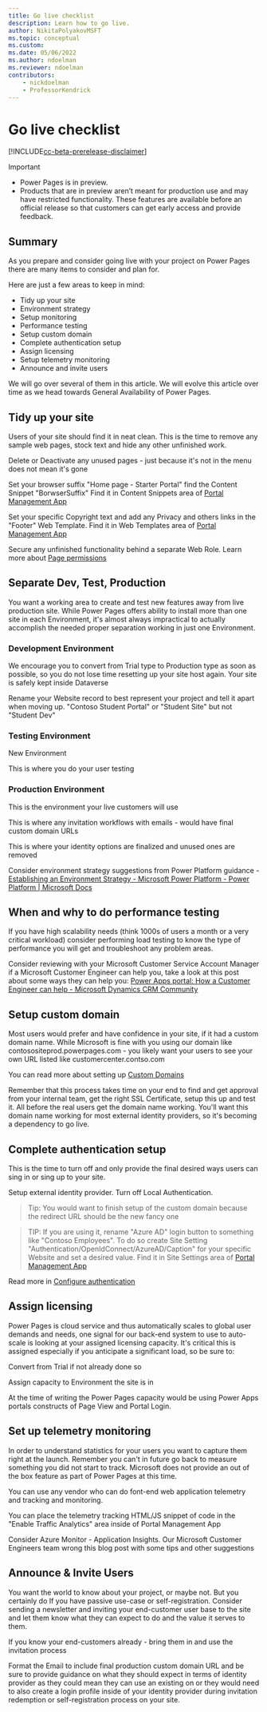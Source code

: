 ```yaml
---
title: Go live checklist
description: Learn how to go live.
author: NikitaPolyakovMSFT
ms.topic: conceptual
ms.custom: 
ms.date: 05/06/2022
ms.author: ndoelman
ms.reviewer: ndoelman
contributors:
    - nickdoelman
    - ProfessorKendrick
---
```


# Go live checklist

[!INCLUDE[cc-beta-prerelease-disclaimer](../includes/cc-beta-prerelease-disclaimer.md)]

> [!IMPORTANT]
> - Power Pages is in preview. 
> - Products that are in preview aren’t meant for production use and may have restricted functionality. These features are available before an official release so that customers can get early access and provide feedback.

## Summary

As you prepare and consider going live with your project on Power Pages there are many items to consider and plan for. 

Here are just a few areas to keep in mind:
 - Tidy up your site
 - Environment strategy
 - Setup monitoring 
 - Performance testing
 - Setup custom domain 
 - Complete authentication setup
 - Assign licensing 
 - Setup telemetry monitoring
 - Announce and invite users

We will go over several of them in this article. We will evolve this article over time as we head towards General Availability of Power Pages.

## Tidy up your site

Users of your site should find it in neat clean. This is the time to remove any sample web pages, stock text and hide any other unfinished work.

Delete or Deactivate any unused pages - just because it's not in the menu does not mean it's gone

Set your browser suffix "Home page - Starter Portal" find the Content Snippet "BorwserSuffix" Find it in Content Snippets area of [Portal Management App](https://review.docs.microsoft.com/power-pages/configure/portal-management-app)

Set your specific Copyright text and add any Privacy and others links in the "Footer" Web Template. Find it in Web Templates area of [Portal Management App](https://review.docs.microsoft.com/power-pages/configure/portal-management-app)

Secure any unfinished functionality behind a separate Web Role. Learn more about [Page permissions](https://review.docs.microsoft.com/power-pages/security/page-security)

## Separate Dev, Test, Production

You want a working area to create and test new features away from live production site. While Power Pages offers ability to install more than one site in each Environment, it's almost always impractical to actually accomplish the needed proper separation working in just one Environment.

### Development Environment 

We encourage you to convert from Trial type to Production type as soon as possible, so you do not lose time resetting up your site host again. Your site is safely kept inside Dataverse

Rename your Website record to best represent your project and tell it apart when moving up. "Contoso Student Portal" or "Student Site"  but not "Student Dev"

### Testing Environment 

New Environment

This is where you do your user testing

### Production Environment 

This is the environment your live customers will use

This is where any invitation workflows with emails - would have final custom domain URLs 

This is where your identity options are finalized and unused ones are removed

Consider environment strategy suggestions from Power Platform guidance - [Establishing an Environment Strategy - Microsoft Power Platform - Power Platform | Microsoft Docs](https://docs.microsoft.com/power-platform/guidance/adoption/environment-strategy)


## When and why to do performance testing

If you have high scalability needs (think 1000s of users a month or a very critical workload) consider performing load testing to know the type of performance you will get and troubleshoot any problem areas. 

Consider reviewing with your Microsoft Customer Service Account Manager if a Microsoft Customer Engineer can help you, take a look at this post about some ways they can help you: [Power Apps portal: How a Customer Engineer can help - Microsoft Dynamics CRM Community](https://community.dynamics.com/crm/b/crminthefield/posts/power-apps-portal-how-a-customer-engineer-can-help)


## Setup custom domain 
	
Most users would prefer and have confidence in your site, if it had a custom domain name. While Microsoft is fine with you using our domain like contosositeprod.powerpages.com - you likely want your users to see your own URL listed like customercenter.contso.com 

You can read more about setting up [Custom Domains](https://docs.microsoft.com/en-us/power-apps/maker/portals/admin/add-custom-domain) 

Remember that this process takes time on your end to find and get approval from your internal team, get the right SSL Certificate, setup this up and test it. All before the real users get the domain name working. You'll want this domain name working for most external identity providers, so it's becoming a dependency to go live.

## Complete authentication setup

This is the time to turn off and only provide the final desired ways users can sing in or sing up to your site. 

Setup external identity provider. Turn off Local Authentication. 

> Tip: You would want to finish setup of the custom domain because the redirect URL should be the new fancy one 

> TIP: If you are using it, rename "Azure AD" login button to something like "Contoso Employees". To do so create Site Setting "Authentication/OpenIdConnect/AzureAD/Caption" for your specific Website and set a desired value. Find it in Site Settings area of [Portal Management App](https://review.docs.microsoft.com/power-pages/configure/portal-management-app)

Read more in [Configure authentication](https://review.docs.microsoft.com/power-pages/security/configure-portal-authentication)

## Assign licensing 

Power Pages is cloud service and thus automatically scales to global user demands and needs, one signal for our back-end system to use to auto-scale is looking at your assigned licensing capacity. It's critical this is assigned especially if you anticipate a significant load, so be sure to:

Convert from Trial if not already done so <link>

Assign capacity to Environment the site is in <link>

At the time of writing the Power Pages capacity would be using Power Apps portals constructs of Page View and Portal Login. <link>

## Set up telemetry monitoring

In order to understand statistics for your users you want to capture them right at the launch. Remember you can't in future go back to measure something you did not start to track. Microsoft does not provide an out of the box feature as part of Power Pages at this time. 

You can use any vendor who can do font-end web application telemetry and tracking and monitoring. 

You can place the telemetry tracking HTML/JS snippet of code in the "Enable Traffic Analytics" area inside of Portal Management App <link>

Consider Azure Monitor - Application Insights. Our Microsoft Customer Engineers team wrong this blog post with some tips and other suggestions <link>

## Announce & Invite Users

You want the world to know about your project, or maybe not. But you certainly do If you have passive use-case or self-registration. Consider sending a newsletter and inviting your end-customer user base to the site and let them know what they can expect to do and the value it serves to them.

If you know your end-customers already - bring them in and use the invitation process <link>

Format the Email to include final production custom domain URL and be sure to provide guidance on what they should expect in terms of identity provider as they could mean they can use an existing on or they would need to also create a login profile inside of your identity provider during invitation redemption or self-registration process on your site. 


